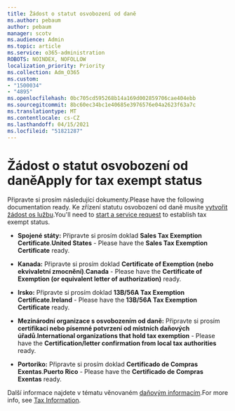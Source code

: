 ```yaml
---
title: Žádost o statut osvobození od daně
ms.author: pebaum
author: pebaum
manager: scotv
ms.audience: Admin
ms.topic: article
ms.service: o365-administration
ROBOTS: NOINDEX, NOFOLLOW
localization_priority: Priority
ms.collection: Adm_O365
ms.custom:
- "1500034"
- "4895"
ms.openlocfilehash: 0bc705cd595268b14a169d002859706cae404ebb
ms.sourcegitcommit: 8bc60ec34bc1e40685e3976576e04a2623f63a7c
ms.translationtype: MT
ms.contentlocale: cs-CZ
ms.lasthandoff: 04/15/2021
ms.locfileid: "51821287"
---
```

# <a name="apply-for-tax-exempt-status"></a><span data-ttu-id="4b541-102">Žádost o statut osvobození od daně</span><span class="sxs-lookup"><span data-stu-id="4b541-102">Apply for tax exempt status</span></span>

<span data-ttu-id="4b541-103">Připravte si prosím následující dokumenty.</span><span class="sxs-lookup"><span data-stu-id="4b541-103">Please have the following documentation ready.</span></span> <span data-ttu-id="4b541-104">Ke zřízení statutu osvobození od daně musíte [vytvořit žádost os lužbu](https://docs.microsoft.com/microsoft-365/admin/contact-support-for-business-products).</span><span class="sxs-lookup"><span data-stu-id="4b541-104">You'll need to [start a service request](https://docs.microsoft.com/microsoft-365/admin/contact-support-for-business-products) to establish tax exempt status.</span></span>

- <span data-ttu-id="4b541-105">**Spojené státy:** Připravte si prosím doklad **Sales Tax Exemption Certificate**.</span><span class="sxs-lookup"><span data-stu-id="4b541-105">**United States** - Please have the **Sales Tax Exemption Certificate** ready.</span></span>

- <span data-ttu-id="4b541-106">**Kanada:** Připravte si prosím doklad **Certificate of Exemption (nebo ekvivaletní zmocnění)**.</span><span class="sxs-lookup"><span data-stu-id="4b541-106">**Canada** - Please have the **Certificate of Exemption (or equivalent letter of authorization)** ready.</span></span>

- <span data-ttu-id="4b541-107">**Irsko:** Připravte si prosím doklad **13B/56A Tax Exemption Certificate**.</span><span class="sxs-lookup"><span data-stu-id="4b541-107">**Ireland** - Please have the **13B/56A Tax Exemption Certificate** ready.</span></span>

- <span data-ttu-id="4b541-108">**Mezinárodní organizace s osvobozením od daně:** Připravte si prosím **certifikaci nebo písemné potvrzení od místních daňových úřadů**.</span><span class="sxs-lookup"><span data-stu-id="4b541-108">**International organizations that hold tax exemption** - Please have the **Certification/letter confirmation from local tax authorities** ready.</span></span>

- <span data-ttu-id="4b541-109">**Portoriko:** Připravte si prosím doklad **Certificado de Compras Exentas**.</span><span class="sxs-lookup"><span data-stu-id="4b541-109">**Puerto Rico** - Please have the **Certificado de Compras Exentas** ready.</span></span>

<span data-ttu-id="4b541-110">Další informace najdete v tématu věnovaném [daňovým informacím](https://docs.microsoft.com/microsoft-365/commerce/billing-and-payments/tax-information).</span><span class="sxs-lookup"><span data-stu-id="4b541-110">For more info, see [Tax Information](https://docs.microsoft.com/microsoft-365/commerce/billing-and-payments/tax-information).</span></span>

